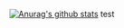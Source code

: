 [![Anurag's github stats](https://github-readme-stats.vercel.app/api?username=hangsman&theme=prussian)](https://github.com/anuraghazra/github-readme-stats)
test